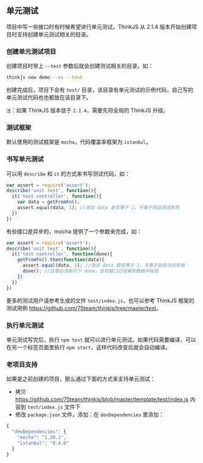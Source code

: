 ## 单元测试

项目中写一些接口时有时候希望进行单元测试，ThinkJS 从 2.1.4 版本开始创建项目时支持创建单元测试相关的目录。

### 创建单元测试项目

创建项目时带上 `--test` 参数后就会创建测试相关的目录，如：

```sh
thinkjs new demo --es --test
```

创建完成后，项目下会有 `test/` 目录，该目录有单元测试的示例代码，自己写的单元测试代码也也都放在该目录下。

`注`：如果 ThinkJS 版本低于 `2.1.4`，需要先将全局的 ThinkJS 升级。

### 测试框架

默认使用的测试框架是 `mocha`，代码覆盖率框架为 `istanbul`。

### 书写单元测试

可以用 `describe` 和 `it` 的方式来书写测试代码，如：

```js
var assert = require('assert');
describe('unit test', function(){
  it('test controller', function(){
    var data = getFromFn();
    assert.equal(data, 1); //测试 data 是否等于 1，不等于则会测试失败
  })
})
```

有些接口是异步的，mocha 提供了一个参数来完成，如：

```js
var assert = require('assert');
describe('unit test', function(){
  it('test controller', function(done){
    getFromFn().then(function(data){
      assert.equal(data, 1); //测试 data 是否等于 1，不等于则会测试失败
      done(); //这里必须执行下 done，告知接口已经拿到数据并校验
    })
  })
})
```

更多的测试用户请参考生成的文件 `test/index.js`，也可以参考 ThinkJS 框架的测试用例 <https://github.com/75team/thinkjs/tree/master/test>。

### 执行单元测试

单元测试写完后，执行 `npm test` 就可以进行单元测试。如果代码需要编译，可以在另一个标签页面里执行 `npm start`，这样代码改变后就会自动编译。


### 老项目支持

如果是之前创建的项目，那么通过下面的方式来支持单元测试：

* 拷贝 <https://github.com/75team/thinkjs/blob/master/template/test/index.js> 内容到 `test/index.js` 文件下
* 修改 `package.json` 文件，添加：在 `devDependencies` 里添加：

```js
{
  "devDependencies": {
    "mocha": "1.20.1",
    "istanbul": "0.4.0"
  }
}
```

